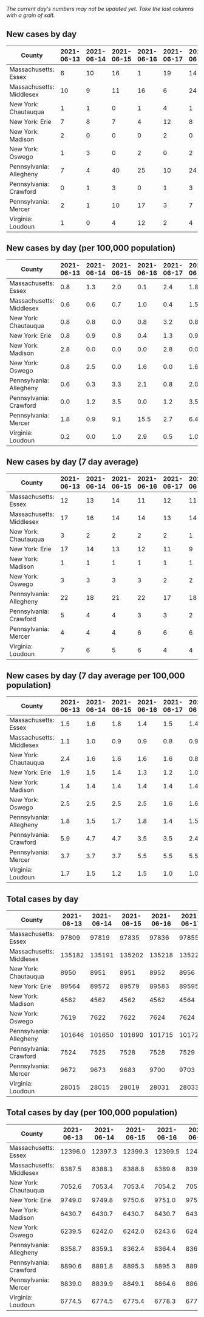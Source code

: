 _The current day's numbers may not be updated yet. Take the last columns with a grain of salt._
## New cases by day

| County | 2021-06-13 | 2021-06-14 | 2021-06-15 | 2021-06-16 | 2021-06-17 | 2021-06-18 | 2021-06-19 |
| --- | --- | --- | --- | --- | --- | --- | --- |
| Massachusetts: Essex | 6 | 10 | 16 | 1 | 19 | 14 | 9 |
| Massachusetts: Middlesex | 10 | 9 | 11 | 16 | 6 | 24 | 19 |
| New York: Chautauqua | 1 | 1 | 0 | 1 | 4 | 1 | 1 |
| New York: Erie | 7 | 8 | 7 | 4 | 12 | 8 | 1 |
| New York: Madison | 2 | 0 | 0 | 0 | 2 | 0 | 1 |
| New York: Oswego | 1 | 3 | 0 | 2 | 0 | 2 | 1 |
| Pennsylvania: Allegheny | 7 | 4 | 40 | 25 | 10 | 24 | 15 |
| Pennsylvania: Crawford | 0 | 1 | 3 | 0 | 1 | 3 | 6 |
| Pennsylvania: Mercer | 2 | 1 | 10 | 17 | 3 | 7 | 1 |
| Virginia: Loudoun | 1 | 0 | 4 | 12 | 2 | 4 | 0 |

## New cases by day (per 100,000 population)

| County | 2021-06-13 | 2021-06-14 | 2021-06-15 | 2021-06-16 | 2021-06-17 | 2021-06-18 | 2021-06-19 |
| --- | --- | --- | --- | --- | --- | --- | --- |
| Massachusetts: Essex | 0.8 | 1.3 | 2.0 | 0.1 | 2.4 | 1.8 | 1.1 |
| Massachusetts: Middlesex | 0.6 | 0.6 | 0.7 | 1.0 | 0.4 | 1.5 | 1.2 |
| New York: Chautauqua | 0.8 | 0.8 | 0.0 | 0.8 | 3.2 | 0.8 | 0.8 |
| New York: Erie | 0.8 | 0.9 | 0.8 | 0.4 | 1.3 | 0.9 | 0.1 |
| New York: Madison | 2.8 | 0.0 | 0.0 | 0.0 | 2.8 | 0.0 | 1.4 |
| New York: Oswego | 0.8 | 2.5 | 0.0 | 1.6 | 0.0 | 1.6 | 0.8 |
| Pennsylvania: Allegheny | 0.6 | 0.3 | 3.3 | 2.1 | 0.8 | 2.0 | 1.2 |
| Pennsylvania: Crawford | 0.0 | 1.2 | 3.5 | 0.0 | 1.2 | 3.5 | 7.1 |
| Pennsylvania: Mercer | 1.8 | 0.9 | 9.1 | 15.5 | 2.7 | 6.4 | 0.9 |
| Virginia: Loudoun | 0.2 | 0.0 | 1.0 | 2.9 | 0.5 | 1.0 | 0.0 |

## New cases by day (7 day average)

| County | 2021-06-13 | 2021-06-14 | 2021-06-15 | 2021-06-16 | 2021-06-17 | 2021-06-18 | 2021-06-19 |
| --- | --- | --- | --- | --- | --- | --- | --- |
| Massachusetts: Essex | 12 | 13 | 14 | 11 | 12 | 11 | 11 |
| Massachusetts: Middlesex | 17 | 16 | 14 | 14 | 13 | 14 | 14 |
| New York: Chautauqua | 3 | 2 | 2 | 2 | 2 | 1 | 1 |
| New York: Erie | 17 | 14 | 13 | 12 | 11 | 9 | 7 |
| New York: Madison | 1 | 1 | 1 | 1 | 1 | 1 | 1 |
| New York: Oswego | 3 | 3 | 3 | 3 | 2 | 2 | 1 |
| Pennsylvania: Allegheny | 22 | 18 | 21 | 22 | 17 | 18 | 18 |
| Pennsylvania: Crawford | 5 | 4 | 4 | 3 | 3 | 2 | 2 |
| Pennsylvania: Mercer | 4 | 4 | 4 | 6 | 6 | 6 | 6 |
| Virginia: Loudoun | 7 | 6 | 5 | 6 | 4 | 4 | 3 |

## New cases by day (7 day average per 100,000 population)

| County | 2021-06-13 | 2021-06-14 | 2021-06-15 | 2021-06-16 | 2021-06-17 | 2021-06-18 | 2021-06-19 |
| --- | --- | --- | --- | --- | --- | --- | --- |
| Massachusetts: Essex | 1.5 | 1.6 | 1.8 | 1.4 | 1.5 | 1.4 | 1.4 |
| Massachusetts: Middlesex | 1.1 | 1.0 | 0.9 | 0.9 | 0.8 | 0.9 | 0.9 |
| New York: Chautauqua | 2.4 | 1.6 | 1.6 | 1.6 | 1.6 | 0.8 | 0.8 |
| New York: Erie | 1.9 | 1.5 | 1.4 | 1.3 | 1.2 | 1.0 | 0.8 |
| New York: Madison | 1.4 | 1.4 | 1.4 | 1.4 | 1.4 | 1.4 | 1.4 |
| New York: Oswego | 2.5 | 2.5 | 2.5 | 2.5 | 1.6 | 1.6 | 0.8 |
| Pennsylvania: Allegheny | 1.8 | 1.5 | 1.7 | 1.8 | 1.4 | 1.5 | 1.5 |
| Pennsylvania: Crawford | 5.9 | 4.7 | 4.7 | 3.5 | 3.5 | 2.4 | 2.4 |
| Pennsylvania: Mercer | 3.7 | 3.7 | 3.7 | 5.5 | 5.5 | 5.5 | 5.5 |
| Virginia: Loudoun | 1.7 | 1.5 | 1.2 | 1.5 | 1.0 | 1.0 | 0.7 |

## Total cases by day

| County | 2021-06-13 | 2021-06-14 | 2021-06-15 | 2021-06-16 | 2021-06-17 | 2021-06-18 | 2021-06-19 |
| --- | --- | --- | --- | --- | --- | --- | --- |
| Massachusetts: Essex | 97809 | 97819 | 97835 | 97836 | 97855 | 97869 | 97878 |
| Massachusetts: Middlesex | 135182 | 135191 | 135202 | 135218 | 135224 | 135248 | 135267 |
| New York: Chautauqua | 8950 | 8951 | 8951 | 8952 | 8956 | 8957 | 8958 |
| New York: Erie | 89564 | 89572 | 89579 | 89583 | 89595 | 89603 | 89604 |
| New York: Madison | 4562 | 4562 | 4562 | 4562 | 4564 | 4564 | 4565 |
| New York: Oswego | 7619 | 7622 | 7622 | 7624 | 7624 | 7626 | 7627 |
| Pennsylvania: Allegheny | 101646 | 101650 | 101690 | 101715 | 101725 | 101749 | 101764 |
| Pennsylvania: Crawford | 7524 | 7525 | 7528 | 7528 | 7529 | 7532 | 7538 |
| Pennsylvania: Mercer | 9672 | 9673 | 9683 | 9700 | 9703 | 9710 | 9711 |
| Virginia: Loudoun | 28015 | 28015 | 28019 | 28031 | 28033 | 28037 | 28037 |

## Total cases by day (per 100,000 population)

| County | 2021-06-13 | 2021-06-14 | 2021-06-15 | 2021-06-16 | 2021-06-17 | 2021-06-18 | 2021-06-19 |
| --- | --- | --- | --- | --- | --- | --- | --- |
| Massachusetts: Essex | 12396.0 | 12397.3 | 12399.3 | 12399.5 | 12401.9 | 12403.6 | 12404.8 |
| Massachusetts: Middlesex | 8387.5 | 8388.1 | 8388.8 | 8389.8 | 8390.2 | 8391.6 | 8392.8 |
| New York: Chautauqua | 7052.6 | 7053.4 | 7053.4 | 7054.2 | 7057.4 | 7058.1 | 7058.9 |
| New York: Erie | 9749.0 | 9749.8 | 9750.6 | 9751.0 | 9752.3 | 9753.2 | 9753.3 |
| New York: Madison | 6430.7 | 6430.7 | 6430.7 | 6430.7 | 6433.5 | 6433.5 | 6434.9 |
| New York: Oswego | 6239.5 | 6242.0 | 6242.0 | 6243.6 | 6243.6 | 6245.2 | 6246.1 |
| Pennsylvania: Allegheny | 8358.7 | 8359.1 | 8362.4 | 8364.4 | 8365.2 | 8367.2 | 8368.4 |
| Pennsylvania: Crawford | 8890.6 | 8891.8 | 8895.3 | 8895.3 | 8896.5 | 8900.0 | 8907.1 |
| Pennsylvania: Mercer | 8839.0 | 8839.9 | 8849.1 | 8864.6 | 8867.3 | 8873.7 | 8874.7 |
| Virginia: Loudoun | 6774.5 | 6774.5 | 6775.4 | 6778.3 | 6778.8 | 6779.8 | 6779.8 |
